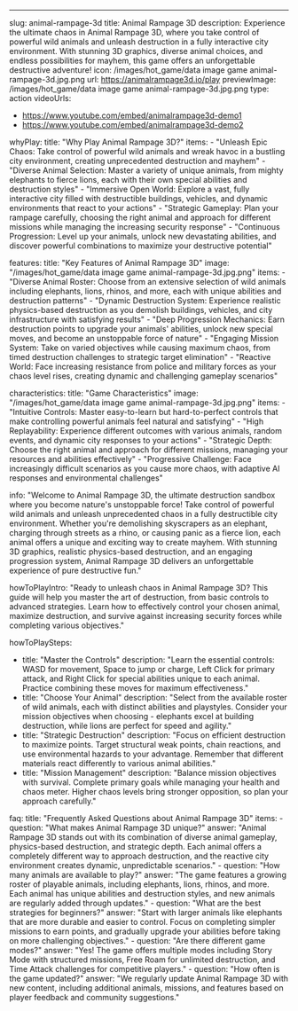 ---
slug: animal-rampage-3d
title: Animal Rampage 3D
description: Experience the ultimate chaos in Animal Rampage 3D, where you take control of powerful wild animals and unleash destruction in a fully interactive city environment. With stunning 3D graphics, diverse animal choices, and endless possibilities for mayhem, this game offers an unforgettable destructive adventure!
icon: /images/hot_game/data image game animal-rampage-3d.jpg.png
url: https://animalrampage3d.io/play
previewImage: /images/hot_game/data image game animal-rampage-3d.jpg.png
type: action
videoUrls:
  - https://www.youtube.com/embed/animalrampage3d-demo1
  - https://www.youtube.com/embed/animalrampage3d-demo2

whyPlay:
  title: "Why Play Animal Rampage 3D?"
  items:
    - "Unleash Epic Chaos: Take control of powerful wild animals and wreak havoc in a bustling city environment, creating unprecedented destruction and mayhem"
    - "Diverse Animal Selection: Master a variety of unique animals, from mighty elephants to fierce lions, each with their own special abilities and destruction styles"
    - "Immersive Open World: Explore a vast, fully interactive city filled with destructible buildings, vehicles, and dynamic environments that react to your actions"
    - "Strategic Gameplay: Plan your rampage carefully, choosing the right animal and approach for different missions while managing the increasing security response"
    - "Continuous Progression: Level up your animals, unlock new devastating abilities, and discover powerful combinations to maximize your destructive potential"

features:
  title: "Key Features of Animal Rampage 3D"
  image: "/images/hot_game/data image game animal-rampage-3d.jpg.png"
  items:
    - "Diverse Animal Roster: Choose from an extensive selection of wild animals including elephants, lions, rhinos, and more, each with unique abilities and destruction patterns"
    - "Dynamic Destruction System: Experience realistic physics-based destruction as you demolish buildings, vehicles, and city infrastructure with satisfying results"
    - "Deep Progression Mechanics: Earn destruction points to upgrade your animals' abilities, unlock new special moves, and become an unstoppable force of nature"
    - "Engaging Mission System: Take on varied objectives while causing maximum chaos, from timed destruction challenges to strategic target elimination"
    - "Reactive World: Face increasing resistance from police and military forces as your chaos level rises, creating dynamic and challenging gameplay scenarios"

characteristics:
  title: "Game Characteristics"
  image: "/images/hot_game/data image game animal-rampage-3d.jpg.png"
  items:
    - "Intuitive Controls: Master easy-to-learn but hard-to-perfect controls that make controlling powerful animals feel natural and satisfying"
    - "High Replayability: Experience different outcomes with various animals, random events, and dynamic city responses to your actions"
    - "Strategic Depth: Choose the right animal and approach for different missions, managing your resources and abilities effectively"
    - "Progressive Challenge: Face increasingly difficult scenarios as you cause more chaos, with adaptive AI responses and environmental challenges"

info: "Welcome to Animal Rampage 3D, the ultimate destruction sandbox where you become nature's unstoppable force! Take control of powerful wild animals and unleash unprecedented chaos in a fully destructible city environment. Whether you're demolishing skyscrapers as an elephant, charging through streets as a rhino, or causing panic as a fierce lion, each animal offers a unique and exciting way to create mayhem. With stunning 3D graphics, realistic physics-based destruction, and an engaging progression system, Animal Rampage 3D delivers an unforgettable experience of pure destructive fun."

howToPlayIntro: "Ready to unleash chaos in Animal Rampage 3D? This guide will help you master the art of destruction, from basic controls to advanced strategies. Learn how to effectively control your chosen animal, maximize destruction, and survive against increasing security forces while completing various objectives."

howToPlaySteps:
  - title: "Master the Controls"
    description: "Learn the essential controls: WASD for movement, Space to jump or charge, Left Click for primary attack, and Right Click for special abilities unique to each animal. Practice combining these moves for maximum effectiveness."
  - title: "Choose Your Animal"
    description: "Select from the available roster of wild animals, each with distinct abilities and playstyles. Consider your mission objectives when choosing - elephants excel at building destruction, while lions are perfect for speed and agility."
  - title: "Strategic Destruction"
    description: "Focus on efficient destruction to maximize points. Target structural weak points, chain reactions, and use environmental hazards to your advantage. Remember that different materials react differently to various animal abilities."
  - title: "Mission Management"
    description: "Balance mission objectives with survival. Complete primary goals while managing your health and chaos meter. Higher chaos levels bring stronger opposition, so plan your approach carefully."

faq:
  title: "Frequently Asked Questions about Animal Rampage 3D"
  items:
    - question: "What makes Animal Rampage 3D unique?"
      answer: "Animal Rampage 3D stands out with its combination of diverse animal gameplay, physics-based destruction, and strategic depth. Each animal offers a completely different way to approach destruction, and the reactive city environment creates dynamic, unpredictable scenarios."
    - question: "How many animals are available to play?"
      answer: "The game features a growing roster of playable animals, including elephants, lions, rhinos, and more. Each animal has unique abilities and destruction styles, and new animals are regularly added through updates."
    - question: "What are the best strategies for beginners?"
      answer: "Start with larger animals like elephants that are more durable and easier to control. Focus on completing simpler missions to earn points, and gradually upgrade your abilities before taking on more challenging objectives."
    - question: "Are there different game modes?"
      answer: "Yes! The game offers multiple modes including Story Mode with structured missions, Free Roam for unlimited destruction, and Time Attack challenges for competitive players."
    - question: "How often is the game updated?"
      answer: "We regularly update Animal Rampage 3D with new content, including additional animals, missions, and features based on player feedback and community suggestions." 
